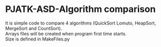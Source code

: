 # PJATK-ASD-Algorithm comparison
It is simple code to compare 4 algorithms (QuickSort Lomuto, HeapSort, MergeSort and CountSort).</br>
Arrays files will be created when program first time starts.</br>
Size is defined in MakeFiles.py
